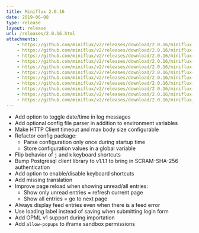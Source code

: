 ```yaml
---
title: Miniflux 2.0.16
date: 2019-06-08
type: release
layout: release
url: /releases/2.0.16.html
attachments:
    - https://github.com/miniflux/v2/releases/download/2.0.16/miniflux-darwin-amd64
    - https://github.com/miniflux/v2/releases/download/2.0.16/miniflux-freebsd-amd64
    - https://github.com/miniflux/v2/releases/download/2.0.16/miniflux-linux-amd64
    - https://github.com/miniflux/v2/releases/download/2.0.16/miniflux-linux-armv5
    - https://github.com/miniflux/v2/releases/download/2.0.16/miniflux-linux-armv6
    - https://github.com/miniflux/v2/releases/download/2.0.16/miniflux-linux-armv7
    - https://github.com/miniflux/v2/releases/download/2.0.16/miniflux-linux-armv8
    - https://github.com/miniflux/v2/releases/download/2.0.16/miniflux-openbsd-amd64
    - https://github.com/miniflux/v2/releases/download/2.0.16/miniflux-windows-amd64
    - https://github.com/miniflux/v2/releases/download/2.0.16/miniflux-2.0.16-1.0.x86_64.rpm
    - https://github.com/miniflux/v2/releases/download/2.0.16/miniflux_2.0.16_amd64.deb
---
```

* Add option to toggle date/time in log messages
* Add optional config file parser in addition to environment variables
* Make HTTP Client timeout and max body size configurable
* Refactor config package:
    - Parse configuration only once during startup time
    - Store configuration values in a global variable
* Flip behavior of `j` and `k` keyboard shortcuts
* Bump Postgresql client library to v1.1.1 to bring in SCRAM-SHA-256 authentication
* Add option to enable/disable keyboard shortcuts
* Add missing translation
* Improve page reload when showing unread/all entries:
    - Show only unread entries = refresh current page
    - Show all entries = go to next page
* Always display feed entries even when there is a feed error
* Use loading label instead of saving when submitting login form
* Add OPML v1 support during importation
* Add `allow-popups` to iframe sandbox permissions
